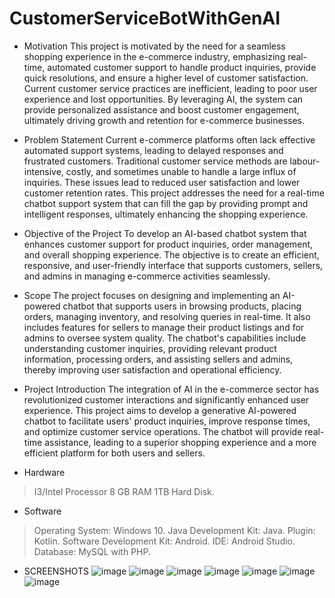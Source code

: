 # CustomerServiceBotWithGenAI
- Motivation
This project is motivated by the need for a seamless shopping experience in the e-commerce industry, emphasizing real-time, automated customer support to handle product inquiries, provide quick resolutions, and ensure a higher level of customer satisfaction. Current customer service practices are inefficient, leading to poor user experience and lost opportunities. By leveraging AI, the system can provide personalized assistance and boost customer engagement, ultimately driving growth and retention for e-commerce businesses.

- Problem Statement
Current e-commerce platforms often lack effective automated support systems, leading to delayed responses and frustrated customers. Traditional customer service methods are labour-intensive, costly, and sometimes unable to handle a large influx of inquiries. These issues lead to reduced user satisfaction and lower customer retention rates. This project addresses the need for a real-time chatbot support system that can fill the gap by providing prompt and intelligent responses, ultimately enhancing the shopping experience.

- Objective of the Project
To develop an AI-based chatbot system that enhances customer support for product inquiries, order management, and overall shopping experience. The objective is to create an efficient, responsive, and user-friendly interface that supports customers, sellers, and admins in managing e-commerce activities seamlessly.

- Scope
The project focuses on designing and implementing an AI-powered chatbot that supports users in browsing products, placing orders, managing inventory, and resolving queries in real-time. It also includes features for sellers to manage their product listings and for admins to oversee system quality. The chatbot's capabilities include understanding customer inquiries, providing relevant product information, processing orders, and assisting sellers and admins, thereby improving user satisfaction and operational efficiency.

- Project Introduction
The integration of AI in the e-commerce sector has revolutionized customer interactions and significantly enhanced user experience. This project aims to develop a generative AI-powered chatbot to facilitate users' product inquiries, improve response times, and optimize customer service operations. The chatbot will provide real-time assistance, leading to a superior shopping experience and a more efficient platform for both users and sellers.

- Hardware 
> I3/Intel Processor
> 8 GB RAM
> 1TB Hard Disk.

- Software
> Operating System: Windows 10.
> Java Development Kit: Java.
> Plugin: Kotlin.
> Software Development Kit: Android.
> IDE: Android Studio.
> Database: MySQL with PHP.

- SCREENSHOTS
  ![image](https://github.com/user-attachments/assets/a68fbd00-aeff-4d51-a3a8-5633a072f3a3)
  ![image](https://github.com/user-attachments/assets/ef26d916-ff9a-40fb-98b4-d9ea492a109b)
  ![image](https://github.com/user-attachments/assets/37927766-526c-4547-b75d-9ed5af59f245)
  ![image](https://github.com/user-attachments/assets/77cddab9-29ae-4079-a4ed-8bcf66c3e4fe)
  ![image](https://github.com/user-attachments/assets/390da996-c462-4d0b-af6f-ba9fdfd0efdb)
  ![image](https://github.com/user-attachments/assets/7568e26c-6597-4655-902b-572ec5cbbc65)
  ![image](https://github.com/user-attachments/assets/74ddbfb9-e551-4b05-bdb1-ebeb58157bb9)







